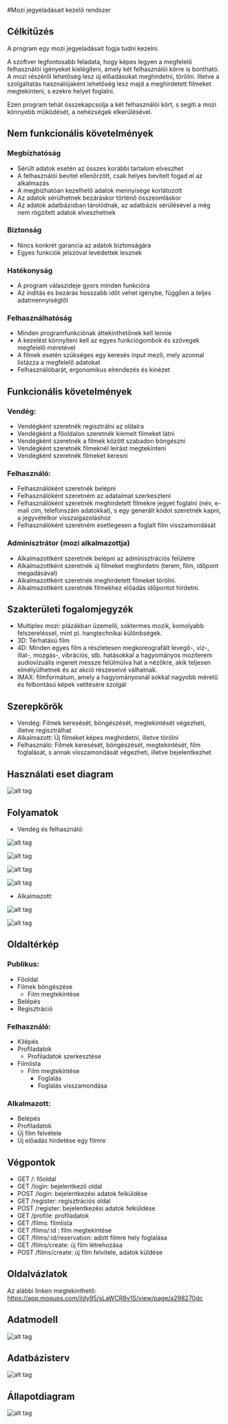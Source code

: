 #Mozi jegyeladásait kezelő rendszer

## Célkitűzés
 
A program egy mozi jegyeladásait fogja tudni kezelni. 
 
A szoftver legfontosabb feladata, hogy képes legyen a megfelelő felhasználói igényeket kielégíteni, amely két felhasználói körre is bontható. A mozi részéről lehetőség lesz új előadásokat meghirdetni, törölni. Illetve a szolgáltatás használójaként lehetőség lesz majd a meghirdetett filmeket megtekinteni, s ezekre helyet foglalni. 
 
Ezen program tehát összekapcsolja a két felhasználói kört, s segíti a mozi könnyebb működését, a nehézségek elkerülésével.

## Nem funkcionális követelmények
 
### Megbízhatóság
- Sérült adatok esetén az összes korábbi tartalom elveszhet
- A felhasználói bevitel ellenőrzött, csak helyes bevitelt fogad el az alkalmazás 
- A megbízhatóan kezelhető adatok mennyisége korlátozott
- Az adatok sérülhetnek bezáráskor történő összeomláskor 
- Az adatok adatbázisban tárolódnak, az adatbázis sérülésével a még nem rögzített adatok elveszhetnek 
 
### Biztonság
- Nincs konkrét garancia az adatok biztonságára 
- Egyes funkciók jelszóval levédettek lesznek 
 
### Hatékonyság
- A program válaszideje gyors minden funkcióra
- Az indítás és bezárás hosszabb időt vehet igénybe, függően a teljes adatmennyiségtől 
 
### Felhasználhatóság 
- Minden programfunkciónak áttekinthetőnek kell lennie
- A kezelést könnyíteni kell az egyes funkciógombok és szövegek megfelelő méretével
- A filmek esetén szükséges egy keresés input mező, mely azonnal listázza a megfelelő adatokat
- Felhasználóbarát, ergonomikus elrendezés és kinézet

## Funkcionális követelmények

### Vendég:
- Vendégként szeretnék regisztrálni az oldalra
- Vendégként a főoldalon szeretnék kiemelt filmeket látni
- Vendégként szeretnék a filmek között szabadon böngészni
- Vendégként szeretnék filmeknél leírást megtekinteni
- Vendégként szeretnék filmeket keresni

### Felhasználó:
- Felhasználóként szeretnék belépni
- Felhasználóként szeretném az adataimat szerkeszteni
- Felhasználóként szeretnék meghirdetett filmekre jegyet foglalni (név, e-mail cím, telefonszám adatokkal), s egy generált kódot szeretnék kapni, a jegyvételkor visszaigazoláshoz
- Felhasználóként szeretném esetlegesen a foglalt film visszamondását

### Adminisztrátor (mozi alkalmazottja)
- Alkalmazottként szeretnék belépni az adminisztrációs felületre
- Alkalmazottként szeretnék új filmeket meghirdetni (terem, film, időpont megadásával)
- Alkalmazottként szeretnék meghirdetett filmeket törölni.
- Alkalmazottként szeretnék filmekhez előadás időpontot hirdetni.

## Szakterületi fogalomjegyzék

- Multiplex mozi: plázákban üzemelő, soktermes mozik, komolyabb felszereléssel, mint pl. hangtechnikai különbségek.
- 3D: Térhatású film
- 4D: Minden egyes film a részletesen megkoreografált levegő-, víz-, illat-, mozgás-, vibrációs, stb. hatásokkal a hagyományos moziterem audiovizuális ingereit messze felülmúlva hat a nézőkre, akik teljesen elmélyülhetnek és az akció részeseivé válhatnak.
- IMAX: filmformátum, amely a hagyományosnál sokkal nagyobb méretű és felbontású képek vetítésére szolgál


## Szerepkörök

- Vendég: Filmek keresését, böngészését, megtekintését végezheti, illetve regisztrálhat
- Alkalmazott: Új filmeket képes meghirdetni, illetve törölni
- Felhasználó: Filmek keresését, böngészését, megtekintését, film foglalását, s annak visszamondását végezheti, illetve bejelentkezhet


## Használati eset diagram
![alt tag](https://github.com/ildy95/alkfejl_2016_8_mozirendszer/blob/master/pics/cinema.png)

## Folyamatok

* Vendég és felhasználó:

![alt tag](https://github.com/ildy95/alkfejl_2016_8_mozirendszer/blob/master/pics/bejelentkez%C3%A9s_felhasznal%C3%B3.png)

![alt tag](https://github.com/ildy95/alkfejl_2016_8_mozirendszer/blob/master/pics/adatok_modositasa.png)

![alt tag](https://github.com/ildy95/alkfejl_2016_8_mozirendszer/blob/master/pics/jegyfoglal%C3%A1s.png)

![alt tag](https://github.com/ildy95/alkfejl_2016_8_mozirendszer/blob/master/pics/foglal%C3%A1s%20visszamond%C3%A1sa.png)

* Alkalmazott:

![alt tag](https://github.com/ildy95/alkfejl_2016_8_mozirendszer/blob/master/pics/bejelentkez%C3%A9s_admin.png)

![alt tag](https://github.com/ildy95/alkfejl_2016_8_mozirendszer/blob/master/pics/%C3%BAj%20film%20hozz%C3%A1ad%C3%A1sa.png)




## Oldaltérkép

### Publikus:
 - Főoldal
 - Filmek böngészése
    + Film megtekintése
 - Belépés
 - Regisztráció
 
### Felhasználó:
 - Kilépés
 - Profiladatok
    + Profiladatok szerkesztése
 - Filmlista
    + Film megtekintése
       * Foglalás
       * Foglalás visszamondása

### Alkalmazott:
 - Belépés
 - Profiladatok
 - Új film felvétele
 - Új előadás hirdetése egy filmre


## Végpontok

- GET /: főoldal
- GET /login: bejelentkező oldal
- POST /login: bejelentkezési adatok felküldése
- GET /register: regisztrációs oldal
- POST /register: bejelentkezési adatok felküldése
- GET /profile: profiladatok
- GET /films: filmlista
- GET /films/:id : film megtekintése
- GET /films/:id/reservation: adott filmre hely foglalása
- GET /films/create: új film létrehozása
- POST /films/create: új film felvitele, adatok küldése

## Oldalvázlatok

Az alábbi linken megtekinthető: https://app.moqups.com/ildy95/sLaWCR8v1S/view/page/a298270dc

## Adatmodell

![alt tag](https://github.com/ildy95/alkfejl_2016_8_mozirendszer/blob/master/pics/adatmodell.png)

## Adatbázisterv

![alt tag](https://github.com/ildy95/alkfejl_2016_8_mozirendszer/blob/master/pics/Adatbazism.png)

## Állapotdiagram

![alt tag](https://github.com/ildy95/alkfejl_2016_8_mozirendszer/blob/master/pics/regisztr%C3%A1ci%C3%B3%20visszaigazol%C3%A1ssal.png)



